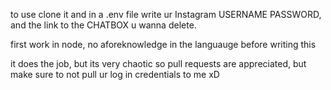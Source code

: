 to use clone it and in a .env file write ur Instagram USERNAME PASSWORD, and the link to the CHATBOX u wanna delete.

first work in node, no aforeknowledge in the languauge before writing this 

it does the job, but its very chaotic so pull requests are appreciated, but make sure to not pull ur log in credentials to me xD

